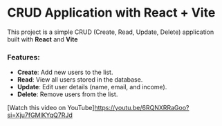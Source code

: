 # CRUD Application with React + Vite

This project is a simple CRUD (Create, Read, Update, Delete) application built with **React** and **Vite**

### Features:
- **Create**: Add new users to the list.
- **Read**: View all users stored in the database.
- **Update**: Edit user details (name, email, and income).
- **Delete**: Remove users from the list.
  
[Watch this video on YouTube]https://youtu.be/6RQNXRRaGoo?si=Xju7fGMlKYqQ7RJd
